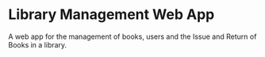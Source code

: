 # Library Management Web App

A web app for the management of books, users and the Issue and Return of Books in a library.
